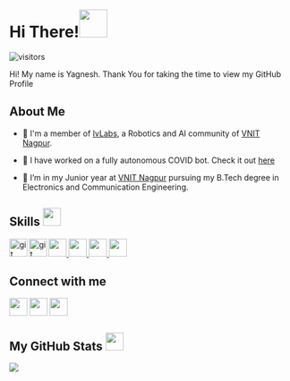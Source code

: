 

<h1> Hi There!<img src = "https://raw.githubusercontent.com/MartinHeinz/MartinHeinz/master/wave.gif" width = 50px> </h1>
<p align='center'>

![visitors](https://visitor-badge.glitch.me/badge?page_id=yagdev99.yagdev99)

</p>
<div size='20px'> Hi! My name is Yagnesh. Thank You for taking the time to view my GitHub Profile
</div>

<h2> About Me</h2>

- 🤖 I'm a member of [IvLabs](https://github.com/IvLabs), a Robotics and AI community of [VNIT Nagpur](https://vnit.ac.in).

- 🔭 I have worked on a fully autonomous COVID bot. Check it out [here](https://github.com/IvLabs/Sahayak-v3) 

- 🌱 I’m in my Junior year at [VNIT Nagpur](https://vnit.ac.in) pursuing my B.Tech degree in Electronics and Communication Engineering.






<h2> Skills <img src = "https://media2.giphy.com/media/QssGEmpkyEOhBCb7e1/giphy.gif?cid=ecf05e47a0n3gi1bfqntqmob8g9aid1oyj2wr3ds3mg700bl&rid=giphy.gif" width = 32px> </h2>
<a href= https://www.python.org > <img width ='32px' src ='https://raw.githubusercontent.com/rahulbanerjee26/githubAboutMeGenerator/main/icons/python.svg'> </a>
<a href= https://github.com/yagdev99?tab=repositories&q=&type=&language=c&sort= > <img width ='32px' src ='https://raw.githubusercontent.com/rahulbanerjee26/githubAboutMeGenerator/main/icons/c.svg'> </a>
<a href= https://github.com/yagdev99?tab=repositories&q=&type=&language=cpp&sort= > <img width ='32px' src ='https://raw.githubusercontent.com/rahulbanerjee26/githubAboutMeGenerator/main/icons/cpp.svg'> </a>
<a href= https://github.com/yagdev99?tab=repositories&q=&type=&language=arduino&sort= > <img width ='32px' src ='https://raw.githubusercontent.com/rahulbanerjee26/githubAboutMeGenerator/main/icons/arduino.svg'> </a>
<a href="https://www.ros.org/"><img align="left" alt="git" width="32px" src="https://answers.ros.org/upfiles/14554624266871161.png"/></a>
<a href="http://gazebosim.org" ><img align="left" alt="git" width="32px" src="http://gazebosim.org/assets/gazebo_vert-af0a0ada204b42b6daca54e98766979e45e011ea22347ffe90580458476d26d6.png"/></a>


   
<h2> Connect with me</h2>
<a href = https://www.linkedin.com/in/yagnesh-devada-49b047196/'> <img width = '32px' align= 'center' src="https://raw.githubusercontent.com/rahulbanerjee26/githubAboutMeGenerator/main/icons/linked-in-alt.svg"/></a> 
<a href = 'https://www.github.com/yagdev99'> <img width = '32px' align= 'center' src="https://raw.githubusercontent.com/rahulbanerjee26/githubAboutMeGenerator/main/icons/github.svg"/></a> 
<a href = 'mailto:yagneshdevada1@gmail.com'> <img width = '32px' align= 'center' src="https://storage.googleapis.com/gweb-uniblog-publish-prod/images/Gmail.max-1100x1100.png"/></a> 
                                                          
                                                                                
                                                                         



<h2> My GitHub Stats <img src='https://media1.giphy.com/media/du3J3cXyzhj75IOgvA/giphy.gif?cid=ecf05e47x2g034i9pzwtzzsd3xgg2w9nr94t4tflbbgo3008&rid=giphy.gif' width='32px'> </h2>

<a href="https://github.com/anuraghazra/github-readme-stats">
<img align="left" src="https://github-readme-stats.vercel.app/api?username=yagdev99&count_private=true&show_icons=true&theme=solarized-light" />
</a>

<br>
